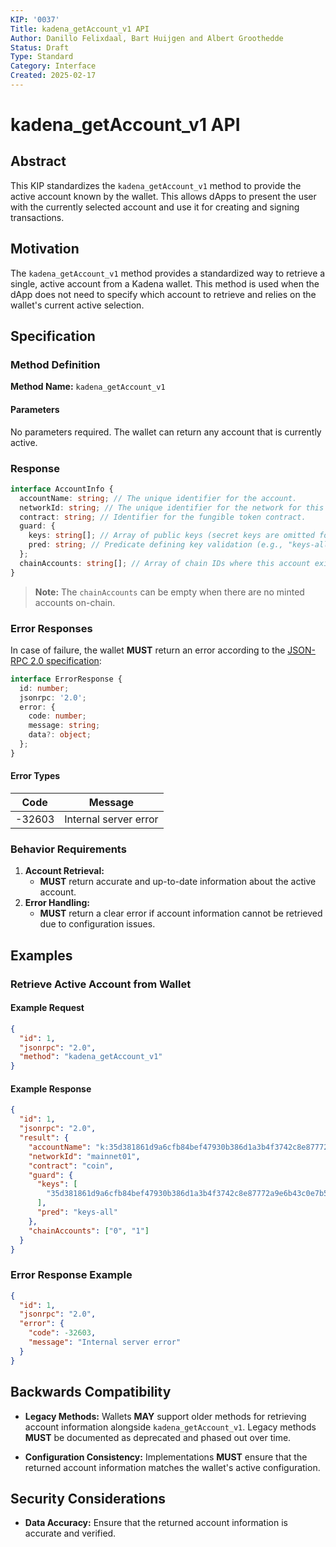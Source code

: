 ```yaml
---
KIP: '0037'
Title: kadena_getAccount_v1 API
Author: Danillo Felixdaal, Bart Huijgen and Albert Groothedde
Status: Draft
Type: Standard
Category: Interface
Created: 2025-02-17
---
```


# kadena_getAccount_v1 API

## Abstract

This KIP standardizes the `kadena_getAccount_v1` method to provide the active
account known by the wallet. This allows dApps to present the user with the
currently selected account and use it for creating and signing transactions.

## Motivation

The `kadena_getAccount_v1` method provides a standardized way to retrieve a
single, active account from a Kadena wallet. This method is used when the dApp
does not need to specify which account to retrieve and relies on the wallet's
current active selection.

## Specification

### Method Definition

**Method Name:** `kadena_getAccount_v1`

#### Parameters

No parameters required. The wallet can return any account that is currently
active.

### Response

```typescript
interface AccountInfo {
  accountName: string; // The unique identifier for the account.
  networkId: string; // The unique identifier for the network for this account.
  contract: string; // Identifier for the fungible token contract.
  guard: {
    keys: string[]; // Array of public keys (secret keys are omitted for security).
    pred: string; // Predicate defining key validation (e.g., "keys-all", "keys-any").
  };
  chainAccounts: string[]; // Array of chain IDs where this account exists
}
```

> **Note:** The `chainAccounts` can be empty when there are no minted accounts
> on-chain.

### Error Responses

In case of failure, the wallet **MUST** return an error according to the
[JSON-RPC 2.0 specification](https://www.jsonrpc.org/specification#error_object):

```typescript
interface ErrorResponse {
  id: number;
  jsonrpc: '2.0';
  error: {
    code: number;
    message: string;
    data?: object;
  };
}
```

#### Error Types

| Code   | Message               |
| ------ | --------------------- |
| -32603 | Internal server error |

### Behavior Requirements

1. **Account Retrieval:**
   - **MUST** return accurate and up-to-date information about the active
     account.
2. **Error Handling:**
   - **MUST** return a clear error if account information cannot be retrieved
     due to configuration issues.

## Examples

### Retrieve Active Account from Wallet

#### Example Request

```json
{
  "id": 1,
  "jsonrpc": "2.0",
  "method": "kadena_getAccount_v1"
}
```

#### Example Response

```json
{
  "id": 1,
  "jsonrpc": "2.0",
  "result": {
    "accountName": "k:35d381861d9a6cfb84bef47930b386d1a3b4f3742c8e87772a9e6b43c0e7b5f7",
    "networkId": "mainnet01",
    "contract": "coin",
    "guard": {
      "keys": [
        "35d381861d9a6cfb84bef47930b386d1a3b4f3742c8e87772a9e6b43c0e7b5f7"
      ],
      "pred": "keys-all"
    },
    "chainAccounts": ["0", "1"]
  }
}
```

### Error Response Example

```json
{
  "id": 1,
  "jsonrpc": "2.0",
  "error": {
    "code": -32603,
    "message": "Internal server error"
  }
}
```

## Backwards Compatibility

- **Legacy Methods:** Wallets **MAY** support older methods for retrieving
  account information alongside `kadena_getAccount_v1`. Legacy methods **MUST**
  be documented as deprecated and phased out over time.

- **Configuration Consistency:** Implementations **MUST** ensure that the
  returned account information matches the wallet's active configuration.

## Security Considerations

- **Data Accuracy:** Ensure that the returned account information is accurate
  and verified.
